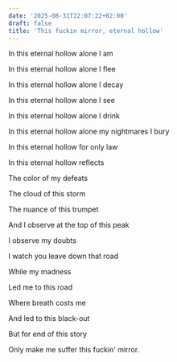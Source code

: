 ```yaml
---
date: '2025-08-31T22:07:22+02:00'
draft: false
title: 'This fuckin mirror, eternal hollow'
---
```

In this eternal hollow alone I am

In this eternal hollow alone I flee

In this eternal hollow alone I decay

In this eternal hollow alone I see

In this eternal hollow alone I drink

In this eternal hollow alone my nightmares I bury

In this eternal hollow for only law

In this eternal hollow reflects

The color of my defeats

The cloud of this storm

The nuance of this trumpet

And I observe at the top of this peak

I observe my doubts

I watch you leave down that road

While my madness

Led me to this road

Where breath costs me

And led to this black-out 

But for end of this story

Only make me suffer this fuckin' mirror.
